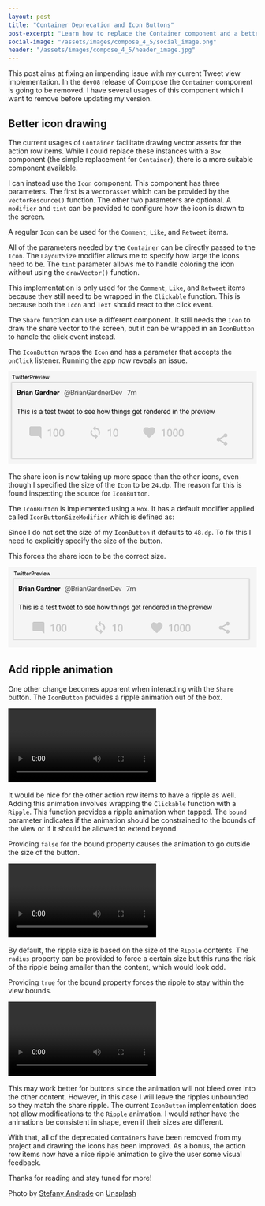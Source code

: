 ```yaml
---
layout: post
title: "Container Deprecation and Icon Buttons"
post-excerpt: "Learn how to replace the Container component and a better way to draw icon resources"
social-image: "/assets/images/compose_4_5/social_image.png"
header: "/assets/images/compose_4_5/header_image.jpg"
---
```


This post aims at fixing an impending issue with my current Tweet view implementation. In the `dev08` release of Compose the `Container` component is going to be removed. I have several usages of this component which I want to remove before updating my version.

## Better icon drawing

The current usages of `Container` facilitate drawing vector assets for the action row items. While I could replace these instances with a `Box` component (the simple replacement for `Container`), there is a more suitable component available.

I can instead use the `Icon` component. This component has three parameters. The first is a `VectorAsset` which can be provided by the `vectorResource()` function. The other two parameters are optional. A `modifier` and `tint` can be provided to configure how the icon is drawn to the screen.

A regular `Icon` can be used for the `Comment`, `Like`, and `Retweet` items.

<script src="https://gist.github.com/BrianGardnerAtl/91cc5dd88e24bba857825251df80ee94.js"></script>

All of the parameters needed by the `Container` can be directly passed to the `Icon`. The `LayoutSize` modifier allows me to specify how large the icons need to be. The `tint` parameter allows me to handle coloring the icon without using the `drawVector()` function.

This implementation is only used for the `Comment`, `Like`, and `Retweet` items because they still need to be wrapped in the `Clickable` function. This is because both the `Icon` and `Text` should react to the click event.

The `Share` function can use a different component. It still needs the `Icon` to draw the share vector to the screen, but it can be wrapped in an `IconButton` to handle the click event instead.

<script src="https://gist.github.com/BrianGardnerAtl/843c5d40ad354f9636336b8bb81aa164.js"></script>

The `IconButton` wraps the `Icon` and has a parameter that accepts the `onClick` listener. Running the app now reveals an issue.

<img class="post-image" src="/assets/images/compose_4_5/share_icon_larger.png" alt="Preview pane showing the share icon is larger than the other action row icons."/>

The share icon is now taking up more space than the other icons, even though I specified the size of the `Icon` to be `24.dp`. The reason for this is found inspecting the source for `IconButton`.

<script src="https://gist.github.com/BrianGardnerAtl/db67721b48f19ca657856c19ce81a700.js"></script>

The `IconButton` is implemented using a `Box`. It has a default modifier applied called `IconButtonSizeModifier` which is defined as:

<script src="https://gist.github.com/BrianGardnerAtl/1259dedbcb4fc4b355edf38dfc55fc21.js"></script>

Since I do not set the size of my `IconButton` it defaults to `48.dp`. To fix this I need to explicitly specify the size of the button.

<script src="https://gist.github.com/BrianGardnerAtl/9d506c74c2c88ffc370e8d3636a2d673.js"></script>

This forces the share icon to be the correct size.

<img class="post-image" src="/assets/images/compose_4_5/share_icon_correct_size.png" alt="Preview pane showing the share icon the correct size."/>

## Add ripple animation

One other change becomes apparent when interacting with the `Share` button. The `IconButton` provides a ripple animation out of the box.

<div class="center-screenshot">
    <video class="post-emulator-recording" controls preload="auto">
        <source src="/assets/images/compose_4_5/share_button_ripple.webm" type="video/webm">
        Emulator screen recording of the ripple animation when clicking the share icon.
    </video>
</div>

It would be nice for the other action row items to have a ripple as well. Adding this animation involves wrapping the `Clickable` function with a `Ripple`. This function provides a ripple animation when tapped. The `bound` parameter indicates if the animation should be constrained to the bounds of the view or if it should be allowed to extend beyond.

<script src="https://gist.github.com/BrianGardnerAtl/1308616a358cf26a46ca1f3e018507f1.js"></script>

Providing `false` for the bound property causes the animation to go outside the size of the button.

<div class="center-screenshot">
    <video class="post-emulator-recording" controls preload="auto">
        <source src="/assets/images/compose_4_5/other_action_item_ripples.webm" type="video/webm">
        Emulator screen recording of the ripple animation for the other action row items.
    </video>
</div>

By default, the ripple size is based on the size of the `Ripple` contents. The `radius` property can be provided to force a certain size but this runs the risk of the ripple being smaller than the content, which would look odd.

Providing `true` for the bound property forces the ripple to stay within the view bounds.

<div class="center-screenshot">
    <video class="post-emulator-recording" controls preload="auto">
        <source src="/assets/images/compose_4_5/constrained_ripples.webm" type="video/webm">
        Emulator screen recording of the ripple animations bound to the size of the contents.
    </video>
</div>

This may work better for buttons since the animation will not bleed over into the other content. However, in this case I will leave the ripples unbounded so they match the share ripple. The current `IconButton` implementation does not allow modifications to the `Ripple` animation. I would rather have the animations be consistent in shape, even if their sizes are different.

With that, all of the deprecated `Container`s have been removed from my project and drawing the icons has been improved. As a bonus, the action row items now have a nice ripple animation to give the user some visual feedback.

Thanks for reading and stay tuned for more!

Photo by [Stefany Andrade](https://unsplash.com/@stefany_andrade) on [Unsplash](https://unsplash.com)
